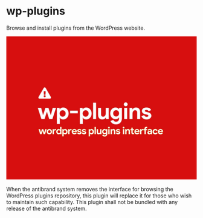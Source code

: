 # wp-plugins

Browse and install plugins from the WordPress website.

![cover image](https://raw.githubusercontent.com/antibrand/wp-plugins/master/cover.jpg)

When the antibrand system removes the interface for browsing the WordPress plugins repository, this plugin will replace it for those who wish to maintain such capability. This plugin shall not be bundled with any release of the antibrand system.
